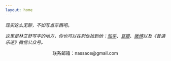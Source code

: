 ```yaml
---
layout: home
---
```


<p style="font size: 14px"><i>现实这么无聊，不如写点东西吧。</i></p>

<p style="font size: 14px"><i>这里是林艾舒写字的地方，你也可以在别处找到他：<a href='https://www.zhihu.com/people/sisalinger'>知乎</a>、<a href='https://www.douban.com/people/nassace/?_i=1111874Nv5E76h'>豆瓣</a>、<a href='https://weibo.com/nassace'>微博</a>以及《普通乐迷》微信公众号。</i></p>

<p align="center" style="font size: 12px" style="color: lightgrey">联系邮箱：nassace@gmail.com</p>
